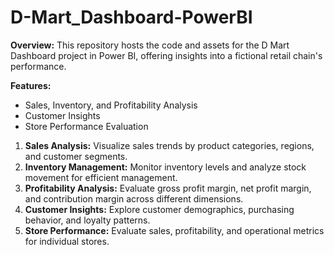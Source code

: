 # D-Mart_Dashboard-PowerBI
**Overview:**
This repository hosts the code and assets for the D Mart Dashboard project in Power BI, offering insights into a fictional retail chain's performance.

**Features:**
- Sales, Inventory, and Profitability Analysis
- Customer Insights
- Store Performance Evaluation

1. **Sales Analysis:** Visualize sales trends by product categories, regions, and customer segments.
2. **Inventory Management:** Monitor inventory levels and analyze stock movement for efficient management.
3. **Profitability Analysis:** Evaluate gross profit margin, net profit margin, and contribution margin across different dimensions.
4. **Customer Insights:** Explore customer demographics, purchasing behavior, and loyalty patterns.
5. **Store Performance:** Evaluate sales, profitability, and operational metrics for individual stores.


